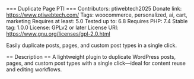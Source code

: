 === Duplicate Page PTI ===
Contributors: ptiwebtech2025
Donate link: https://www.ptiwebtech.com/
Tags: woocommerce, personalized, ai, cart, marketing
Requires at least: 5.0
Tested up to: 6.8
Requires PHP: 7.4
Stable tag: 1.0.0
License: GPLv2 or later
License URI: https://www.gnu.org/licenses/gpl-2.0.html

Easily duplicate posts, pages, and custom post types in a single click.


== Description ==
A lightweight plugin to duplicate WordPress posts, pages, and custom post types with a single click—ideal for content reuse and editing workflows.

